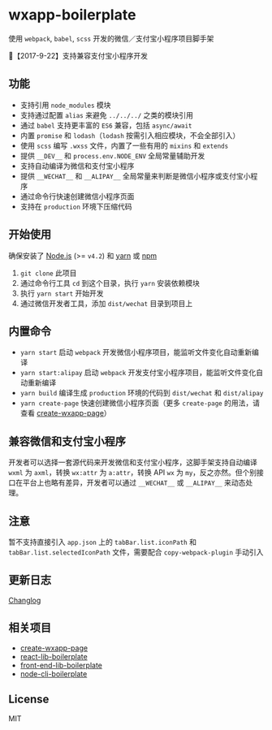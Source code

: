 # wxapp-boilerplate
使用 `webpack`, `babel`, `scss` 开发的微信／支付宝小程序项目脚手架

🎉【2017-9-22】支持兼容支付宝小程序开发

## 功能

- 支持引用 `node_modules` 模块
- 支持通过配置 `alias` 来避免 `../../../` 之类的模块引用
- 通过 `babel` 支持更丰富的 `ES6` 兼容，包括 `async/await`
- 内置 `promise` 和 `lodash`（`lodash` 按需引入相应模块，不会全部引入）
- 使用 `scss` 编写 `.wxss` 文件，内置了一些有用的 `mixins` 和 `extends`
- 提供 `__DEV__` 和 `process.env.NODE_ENV` 全局常量辅助开发
- 支持自动编译为微信和支付宝小程序
- 提供 `__WECHAT__` 和 `__ALIPAY__` 全局常量来判断是微信小程序或支付宝小程序
- 通过命令行快速创建微信小程序页面
- 支持在 `production` 环境下压缩代码


## 开始使用

确保安装了 [Node.js](https://nodejs.org/) (>= `v4.2`) 和 [yarn](https://yarnpkg.com) 或 [npm](https://www.npmjs.com/package/npm)

1. `git clone` 此项目
2. 通过命令行工具 `cd` 到这个目录，执行 `yarn` 安装依赖模块
3. 执行 `yarn start` 开始开发
4. 通过微信开发者工具，添加 `dist/wechat` 目录到项目上


## 内置命令

- `yarn start` 启动 `webpack` 开发微信小程序项目，能监听文件变化自动重新编译
- `yarn start:alipay` 启动 `webpack` 开发支付宝小程序项目，能监听文件变化自动重新编译
- `yarn build` 编译生成 `production` 环境的代码到 `dist/wechat` 和 `dist/alipay`
- `yarn create-page` 快速创建微信小程序页面（更多 `create-page` 的用法，请查看 [create-wxapp-page](https://github.com/cantonjs/create-wxapp-page)）


## 兼容微信和支付宝小程序

开发者可以选择一套源代码来开发微信和支付宝小程序，这脚手架支持自动编译 `wxml` 为 `axml`，转换 `wx:attr` 为 `a:attr`，转换 API `wx` 为 `my`，反之亦然。但个别接口在平台上也略有差异，开发者可以通过 `__WECHAT__` 或 `__ALIPAY__` 来动态处理。


## 注意

暂不支持直接引入 `app.json` 上的 `tabBar.list.iconPath` 和 `tabBar.list.selectedIconPath` 文件，需要配合 `copy-webpack-plugin` 手动引入


## 更新日志

[Changlog](/CHANGELOG.md)


## 相关项目

- [create-wxapp-page](https://github.com/cantonjs/create-wxapp-page)
- [react-lib-boilerplate](https://github.com/cantonjs/react-lib-boilerplate)
- [front-end-lib-boilerplate](https://github.com/cantonjs/front-end-lib-boilerplate)
- [node-cli-boilerplate](https://github.com/cantonjs/node-cli-boilerplate)

## License

MIT
